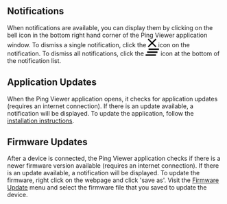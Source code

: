 ## Notifications

When notifications are available, you can display them by clicking on the bell icon in the bottom right hand corner of the Ping Viewer application window. To dismiss a single notification, click the ![](images/close.svg.png) icon on the notification. To dismiss all notifications, click the ![](images/clear.svg.png) icon at the bottom of the notification list.

## Application Updates

When the Ping Viewer application opens, it checks for application updates (requires an internet connection). If there is an update available, a notification will be displayed. To update the application, follow the [installation instructions](home#installation).

## Firmware Updates

After a device is connected, the Ping Viewer application checks if there is a newer firmware version available (requires an internet connection). If there is an update available, a notification will be displayed. To update the firmware, right click on the webpage and click 'save as'. Visit the [Firmware Update](firmware-update) menu and select the firmware file that you saved to update the device.
